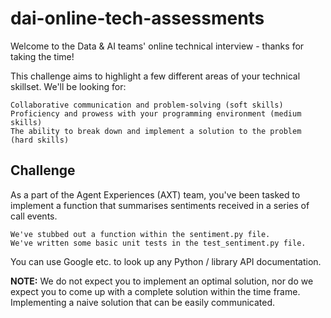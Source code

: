 # dai-online-tech-assessments

Welcome to the Data & AI teams' online technical interview - thanks for taking the time!

This challenge aims to highlight a few different areas of your technical skillset. We'll be looking for:

    Collaborative communication and problem-solving (soft skills)
    Proficiency and prowess with your programming environment (medium skills)
    The ability to break down and implement a solution to the problem (hard skills)

## Challenge

As a part of the Agent Experiences (AXT) team, you've been tasked to implement a function that summarises
sentiments received in a series of call events.

    We've stubbed out a function within the sentiment.py file.
    We've written some basic unit tests in the test_sentiment.py file.

You can use Google etc. to look up any Python / library API documentation.

**NOTE:** We do not expect you to implement an optimal solution, nor do we
expect you to come up with a complete solution within the time frame.
Implementing a naive solution that can be easily communicated.
